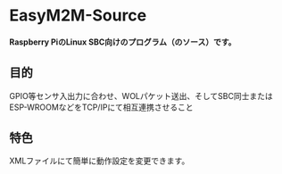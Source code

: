 # EasyM2M-Source

#### Raspberry PiのLinux SBC向けのプログラム（のソース）です。

## 目的
GPIO等センサ入出力に合わせ、WOLパケット送出、そしてSBC同士またはESP-WROOMなどをTCP/IPにて相互連携させること

## 特色

XMLファイルにて簡単に動作設定を変更できます。

